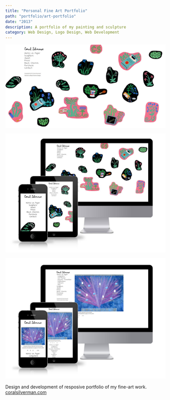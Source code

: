 ```yaml
---
title: "Personal Fine Art Portfolio"
path: "portfolio/art-portfolio"
date: "2013"
description: A portfolio of my painting and sculpture
category: Web Design, Logo Design, Web Development
---
```


![Coral Silverman art website](./art_portfolio_index.jpg)

![Coral Silverman art website](./coralsilverman_responsive1.jpg)

![Coral Silverman art website](./coralsilverman_responsive2.jpg)

<p>Design and development of resposive portfolio of my fine-art work. <a rel="noreferrer" href="http://www.coralsilverman.com/computers" class="link-darker" target="_blank">coralsilverman.com</a>
</p>
